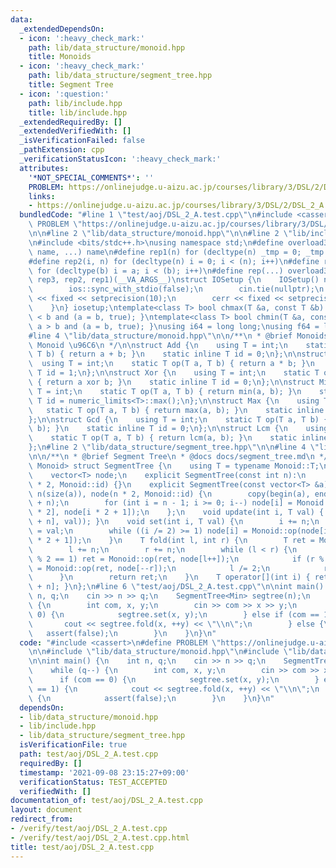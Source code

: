 ```yaml
---
data:
  _extendedDependsOn:
  - icon: ':heavy_check_mark:'
    path: lib/data_structure/monoid.hpp
    title: Monoids
  - icon: ':heavy_check_mark:'
    path: lib/data_structure/segment_tree.hpp
    title: Segment Tree
  - icon: ':question:'
    path: lib/include.hpp
    title: lib/include.hpp
  _extendedRequiredBy: []
  _extendedVerifiedWith: []
  _isVerificationFailed: false
  _pathExtension: cpp
  _verificationStatusIcon: ':heavy_check_mark:'
  attributes:
    '*NOT_SPECIAL_COMMENTS*': ''
    PROBLEM: https://onlinejudge.u-aizu.ac.jp/courses/library/3/DSL/2/DSL_2_A
    links:
    - https://onlinejudge.u-aizu.ac.jp/courses/library/3/DSL/2/DSL_2_A
  bundledCode: "#line 1 \"test/aoj/DSL_2_A.test.cpp\"\n#include <cassert>\n#define\
    \ PROBLEM \"https://onlinejudge.u-aizu.ac.jp/courses/library/3/DSL/2/DSL_2_A\"\
    \n\n#line 2 \"lib/data_structure/monoid.hpp\"\n\n#line 2 \"lib/include.hpp\"\n\
    \n#include <bits/stdc++.h>\nusing namespace std;\n#define overload3(_1, _2, _3,\
    \ name, ...) name\n#define rep1(n) for (decltype(n) _tmp = 0; _tmp < (n); _tmp++)\n\
    #define rep2(i, n) for (decltype(n) i = 0; i < (n); i++)\n#define rep3(i, a, b)\
    \ for (decltype(b) i = a; i < (b); i++)\n#define rep(...) overload3(__VA_ARGS__,\
    \ rep3, rep2, rep1)(__VA_ARGS__)\nstruct IOSetup {\n    IOSetup() noexcept {\n\
    \        ios::sync_with_stdio(false);\n        cin.tie(nullptr);\n        cout\
    \ << fixed << setprecision(10);\n        cerr << fixed << setprecision(10);\n\
    \    }\n} iosetup;\ntemplate<class T> bool chmax(T &a, const T &b) { return a\
    \ < b and (a = b, true); }\ntemplate<class T> bool chmin(T &a, const T &b) { return\
    \ a > b and (a = b, true); }\nusing i64 = long long;\nusing f64 = long double;\n\
    #line 4 \"lib/data_structure/monoid.hpp\"\n\n/**\n * @brief Monoids\n * @note\
    \ Monoid \u96C6\n */\n\nstruct Add {\n    using T = int;\n    static T op(T a,\
    \ T b) { return a + b; }\n    static inline T id = 0;\n};\n\nstruct Mul {\n  \
    \  using T = int;\n    static T op(T a, T b) { return a * b; }\n    static inline\
    \ T id = 1;\n};\n\nstruct Xor {\n    using T = int;\n    static T op(T a, T b)\
    \ { return a xor b; }\n    static inline T id = 0;\n};\n\nstruct Min {\n    using\
    \ T = int;\n    static T op(T a, T b) { return min(a, b); }\n    static inline\
    \ T id = numeric_limits<T>::max();\n};\n\nstruct Max {\n    using T = int;\n \
    \   static T op(T a, T b) { return max(a, b); }\n    static inline T id = numeric_limits<T>::min();\n\
    };\n\nstruct Gcd {\n    using T = int;\n    static T op(T a, T b) { return gcd(a,\
    \ b); }\n    static inline T id = 0;\n};\n\nstruct Lcm {\n    using T = int;\n\
    \    static T op(T a, T b) { return lcm(a, b); }\n    static inline T id = 1;\n\
    };\n#line 2 \"lib/data_structure/segment_tree.hpp\"\n\n#line 4 \"lib/data_structure/segment_tree.hpp\"\
    \n\n/**\n * @brief Segment Tree\n * @docs docs/segment_tree.md\n */\n\ntemplate<class\
    \ Monoid> struct SegmentTree {\n    using T = typename Monoid::T;\n    int n;\n\
    \    vector<T> node;\n    explicit SegmentTree(const int n):\n        n(n), node(n\
    \ * 2, Monoid::id) {}\n    explicit SegmentTree(const vector<T> &a):\n       \
    \ n(size(a)), node(n * 2, Monoid::id) {\n        copy(begin(a), end(a), begin(node)\
    \ + n);\n        for (int i = n - 1; i >= 0; i--) node[i] = Monoid::op(node[i\
    \ * 2], node[i * 2 + 1]);\n    };\n    void update(int i, T val) { set(i, Monoid::op(node[i\
    \ + n], val)); }\n    void set(int i, T val) {\n        i += n;\n        node[i]\
    \ = val;\n        while ((i /= 2) >= 1) node[i] = Monoid::op(node[i * 2], node[i\
    \ * 2 + 1]);\n    }\n    T fold(int l, int r) {\n        T ret = Monoid::id;\n\
    \        l += n;\n        r += n;\n        while (l < r) {\n            if (l\
    \ % 2 == 1) ret = Monoid::op(ret, node[l++]);\n            if (r % 2 == 1) ret\
    \ = Monoid::op(ret, node[--r]);\n            l /= 2;\n            r /= 2;\n  \
    \      }\n        return ret;\n    }\n    T operator[](int i) { return node[i\
    \ + n]; }\n};\n#line 6 \"test/aoj/DSL_2_A.test.cpp\"\n\nint main() {\n    int\
    \ n, q;\n    cin >> n >> q;\n    SegmentTree<Min> segtree(n);\n    while (q--)\
    \ {\n        int com, x, y;\n        cin >> com >> x >> y;\n        if (com ==\
    \ 0) {\n            segtree.set(x, y);\n        } else if (com == 1) {\n     \
    \       cout << segtree.fold(x, ++y) << \"\\n\";\n        } else {\n         \
    \   assert(false);\n        }\n    }\n}\n"
  code: "#include <cassert>\n#define PROBLEM \"https://onlinejudge.u-aizu.ac.jp/courses/library/3/DSL/2/DSL_2_A\"\
    \n\n#include \"lib/data_structure/monoid.hpp\"\n#include \"lib/data_structure/segment_tree.hpp\"\
    \n\nint main() {\n    int n, q;\n    cin >> n >> q;\n    SegmentTree<Min> segtree(n);\n\
    \    while (q--) {\n        int com, x, y;\n        cin >> com >> x >> y;\n  \
    \      if (com == 0) {\n            segtree.set(x, y);\n        } else if (com\
    \ == 1) {\n            cout << segtree.fold(x, ++y) << \"\\n\";\n        } else\
    \ {\n            assert(false);\n        }\n    }\n}\n"
  dependsOn:
  - lib/data_structure/monoid.hpp
  - lib/include.hpp
  - lib/data_structure/segment_tree.hpp
  isVerificationFile: true
  path: test/aoj/DSL_2_A.test.cpp
  requiredBy: []
  timestamp: '2021-09-08 23:15:27+09:00'
  verificationStatus: TEST_ACCEPTED
  verifiedWith: []
documentation_of: test/aoj/DSL_2_A.test.cpp
layout: document
redirect_from:
- /verify/test/aoj/DSL_2_A.test.cpp
- /verify/test/aoj/DSL_2_A.test.cpp.html
title: test/aoj/DSL_2_A.test.cpp
---
```


